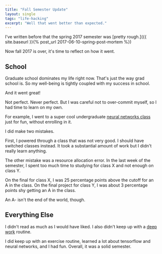 ```yaml
---
title: "Fall Semester Update"
layout: single
tags: "life-hacking"
excerpt: "Well that went better than expected."
---
```


I've written before that the spring 2017 semester was [pretty rough.]({{ site.baseurl }}{% post_url 2017-06-10-spring-post-mortem  %})

Now fall 2017 is over, it's time to reflect on how it went.

## School

Graduate school dominates my life right now. That's just the way grad school is. So my well-being is tightly coupled with my success in school.

And it went great!

Not perfect. Never perfect. But I was careful not to over-commit myself, so I had time to learn on my own. 

For example, I went to a super cool undergraduate [neural networks class](http://www.philkr.net/cs342/) just for fun, without enrolling in it.

I did make two mistakes. 

First, I powered through a class that was not very good. I should have switched classes instead. It took a substantial amount of work but I didn't really learn anything.

The other mistake was a resource allocation error. In the last week of the semester, I spent too much time to studying for class X and not enough on class Y. 

On the final for class X, I was 25 percentage points above the cutoff for an A in the class. On the final project for class Y, I was about 3 percentage points shy getting an A in the class.

An A- isn't the end of the world, though. 

## Everything Else

I didn't read as much as I would have liked. I also didn't keep up with a [deep work](https://www.amazon.com/Deep-Work-Focused-Success-Distracted/dp/1455586692) routine. 

I did keep up with an exercise routine, learned a lot about tensorflow and neural networks, and I had fun. Overall, it was a solid semester.
